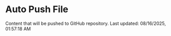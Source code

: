 # Auto Push File

Content that will be pushed to GitHub repository.
Last updated: 08/16/2025, 01:57:18 AM
